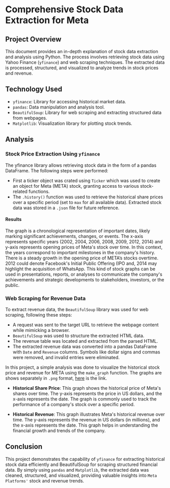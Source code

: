 # Comprehensive Stock Data Extraction for Meta

## Project Overview
This document provides an in-depth explanation of stock data extraction and analysis using Python. The process involves retrieving stock data using Yahoo Finance (`yfinance`) and web scraping techniques. The extracted data is processed, structured, and visualized to analyze trends in stock prices and revenue.

## Technology Used

-	`yfinance`: Library for accessing historical market data.
-	`pandas`: Data manipulation and analysis tool.
-	`BeautifulSoup`: Library for web scraping and extracting structured data from webpages.
-	`Matplotlib`: Visualization library for plotting stock trends.
  
## Analysis

### Stock Price Extraction Using `yfinance`

The yfinance library allows retrieving stock data in the form of a pandas DataFrame. The following steps were performed:

- First a ticker object was crated using `Ticker` which was used to create an object for Meta (META) stock, granting access to various stock-related functions.
- The `.history()` function was used to retrieve the historical share prices over a specific period (set to `max` for all available data). Extracted stock data was stored in a `.json` file for future reference.

#### Results

The graph is a chronological representation of important dates, likely marking significant achievements, changes, or events. The x-axis represents specific years (2002, 2004, 2006, 2008, 2009, 2012, 2014) and y-axis represents opening prices of Meta's stock over time. In this context, the years correspond to important milestones in the company's history. There is a steady growth in the opening price of META’s stocks overtime. 2012 could denote Facebook's Initial Public Offering (IPO and, 2014 may highlight the acquisition of WhatsApp.
This kind of stock graphs can be used in presentations, reports, or analyses to communicate the company's achievements and strategic developments to stakeholders, investors, or the public. 

### Web Scraping for Revenue Data

To extract revenue data, the `BeautifulSoup` library was used for web scraping, following these steps:

- A request was sent to the target URL to retrieve the webpage content while mimicking a browser.
- `BeautifulSoup` was used to structure the extracted HTML data.
- The revenue table was located and extracted from the parsed HTML.
- The extracted revenue data was converted into a pandas DataFrame with  `Date` and `Revenue` columns. Symbols like dollar signs and commas were removed, and invalid entries were eliminated.

In this project, a simple analysis was done to visualize the historical stock price and revenue for META using the `make_graph` function. The graphs are shows separately in `.png` format, [here](https://github.com/swagatalaxmi1998/Data-Analysis-Portfolio/blob/main/Portfolio%20Projects/Python/Stock_data_analysis/Plots.png) is the link. 

- **Historical Share Price**:
This graph shows the historical price of Meta's shares over time. The y-axis represents the price in US dollars, and the x-axis represents the date. The graph is commonly used to track the performance of a company's stock over a specific period.

- **Historical Revenue**:
This graph illustrates Meta's historical revenue over time. The y-axis represents the revenue in US dollars (in millions), and the x-axis represents the date. This graph helps in understanding the financial growth and trends of the company.

## Conclusion
This project demonstrates the capability of `yfinance` for extracting historical stock data efficiently and BeautifulSoup for scraping structured financial data. By simply using `pandas` and `Matplotlib`, the extracted data was cleaned, structured, and visualized, providing valuable insights into `Meta Platforms'` stock and revenue trends.
 

